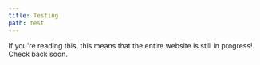 ```yaml
---
title: Testing
path: test
---
```


If you're reading this, this means that the entire website is still in progress! Check back soon. 

